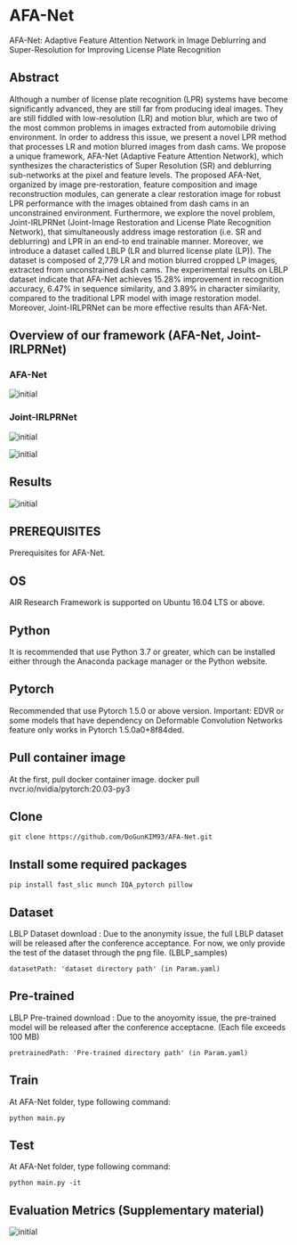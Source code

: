 # AFA-Net
AFA-Net: Adaptive Feature Attention Network in Image Deblurring and Super-Resolution for Improving License Plate Recognition

## Abstract
Although a number of license plate recognition (LPR) systems have become significantly advanced, they are still far from producing ideal images. They are still fiddled with low-resolution (LR) and motion blur, which are two of the most common problems in images extracted from automobile driving environment. In order to address this issue, we present a novel LPR method that processes LR and motion blurred images from dash cams. We propose a unique framework, AFA-Net (Adaptive Feature Attention Network), which synthesizes the characteristics of Super Resolution (SR) and deblurring sub-networks at the pixel and feature levels. The proposed AFA-Net, organized by image pre-restoration, feature composition and image reconstruction modules, can generate a clear restoration image for robust LPR performance with the images obtained from dash cams in an unconstrained environment. Furthermore, we explore the novel problem, Joint-IRLPRNet (Joint-Image Restoration and License Plate Recognition Network), that simultaneously address image restoration (i.e. SR and deblurring) and LPR in an end-to end trainable manner. Moreover, we introduce a dataset called LBLP (LR and blurred license plate (LP)). The dataset is composed of 2,779 LR and motion blurred cropped LP images, extracted from unconstrained dash cams. The experimental results on LBLP dataset indicate that AFA-Net achieves 15.28\% improvement in recognition accuracy, 6.47\% in sequence similarity, and 3.89\% in character similarity, compared to the traditional LPR model with image restoration model. Moreover, Joint-IRLPRNet can be more effective results than AFA-Net.

## Overview of our framework (AFA-Net, Joint-IRLPRNet)
### AFA-Net
![initial](https://user-images.githubusercontent.com/16958744/140759452-45664911-9c55-44e8-ba0a-d25f695c7817.png)
### Joint-IRLPRNet
![initial](https://user-images.githubusercontent.com/16958744/140759723-c446fb51-3623-4110-a74a-3835dbac94ed.png)

![initial](https://user-images.githubusercontent.com/16958744/131770465-3a0e0788-448a-4758-a715-7f6438ea08a1.PNG)

## Results
![initial](https://user-images.githubusercontent.com/16958744/131770166-e6a8f02d-65f1-4212-9e37-af0015772954.PNG)

## PREREQUISITES
Prerequisites for AFA-Net.

## OS
AIR Research Framework is supported on Ubuntu 16.04 LTS or above.

## Python
It is recommended that use Python 3.7 or greater, which can be installed either through the Anaconda package manager or the Python website.

## Pytorch
Recommended that use Pytorch 1.5.0 or above version.
Important: EDVR or some models that have dependency on Deformable Convolution Networks feature only works in Pytorch 1.5.0a0+8f84ded.

## Pull container image
At the first, pull docker container image.
docker pull nvcr.io/nvidia/pytorch:20.03-py3

## Clone
```
git clone https://github.com/DoGunKIM93/AFA-Net.git
```

## Install some required packages
```
pip install fast_slic munch IQA_pytorch pillow
```

## Dataset
LBLP Dataset download : Due to the anonymity issue, the full LBLP dataset will be released after the conference acceptance. For now, we only provide the test of the dataset through the png file. (LBLP_samples)
```
datasetPath: 'dataset directory path' (in Param.yaml)
```

## Pre-trained
LBLP Pre-trained download : Due to the anoyomity issue, the pre-trained model will be released after the conference acceptacne. (Each file exceeds 100 MB)
```
pretrainedPath: 'Pre-trained directory path' (in Param.yaml)
```

## Train 
At AFA-Net folder, type following command:
```
python main.py
```
## Test
At AFA-Net folder, type following command:
```
python main.py -it
```

## Evaluation Metrics (Supplementary material)
![initial](https://user-images.githubusercontent.com/16958744/140759646-3e0bd657-dd7c-466a-aeff-0701944804ec.png)
